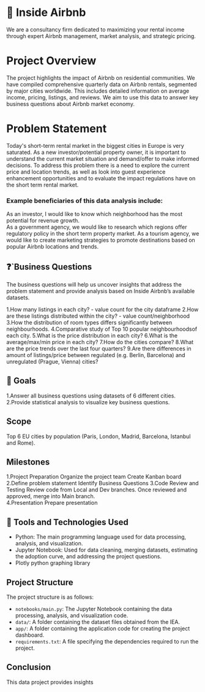 # :hotel: Inside Airbnb
We are a consultancy firm dedicated to maximizing your rental income through expert Airbnb management, market analysis, and strategic pricing.


# Project Overview
The project highlights the impact of Airbnb on residential communities.  We have compiled comprehensive quarterly data on Airbnb rentals, segmented by major cities worldwide. This includes detailed information on average income, pricing, listings, and reviews.
We aim to use this data to answer key business questions about Airbnb market economy.

# Problem Statement

Today's short-term rental market in the biggest cities in Europe  is very saturated. As a new investor/potential property owner, it is important to understand the current market situation and demand/offer to make informed decisions. To address this problem there is a need to explore the current price and location trends, as well as look into guest experience enhancement opportunities and to evaluate the impact regulations have on the short term rental market. 

### Example beneficiaries of this data analysis include:  
As an investor, I would like to know which neighborhood has the most potential for revenue growth.  
As a government agency, we would like to research which regions offer regulatory policy in the short term property market. 
As a tourism agency, we would like to create marketing strategies to promote destinations based on popular Airbnb locations and trends.   

## :question:`Business Questions
The business questions will help us uncover insights that address the problem statement and provide analysis based on Inside Airbnb’s available datasets.

1.How many listings in each city? - value count for the city dataframe
2.How are these listings distributed within the city? - value count/neighborhood
3.How the distribution of room types differs significantly between neighbourhoods.
4.Comparative study of Top 10 popular neighbourhoodsof each city.
5.What is the price distribution in each city?
6.What is the average/max/min price in each city?
7.How do the cities compare?
8.What are the price trends over the last four quarters?
9.Are there differences in amount of listings/price between regulated (e.g. Berlin, Barcelona) and unregulated (Prague, Vienna) cities?

  
## :goal_net: Goals
1.Answer all business questions using datasets of 6 different cities.
2.Provide statistical analysis to visualize key business questions.

## Scope
Top 6 EU cities by population (Paris, London, Madrid, Barcelona, Istanbul and Rome). 

## Milestones
1.Project Preparation
  Organize the project team
  Create Kanban board
2.Define problem statement
  Identify Business Questions
3.Code Review and Testing
  Review code from Local and Dev branches. 
  Once reviewed and approved, merge into Main branch.  
4.Presentation
  Prepare presentation

## :toolbox: Tools and Technologies Used

- Python: The main programming language used for data processing, analysis, and visualization.
- Jupyter Notebook: Used for data cleaning, merging datasets, estimating the adoption curve, and addressing the project questions.
- Plotly python graphing library

## Project Structure

The project structure is as follows:

- `notebooks/main.py`: The Jupyter Notebook containing the data processing, analysis, and visualization code.
- `data/`: A folder containing the dataset files obtained from the IEA.
- `app/`: A folder containing the application code for creating the project dashboard.
- `requirements.txt`: A file specifying the dependencies required to run the project.

##

## Conclusion

This data project provides insights 
